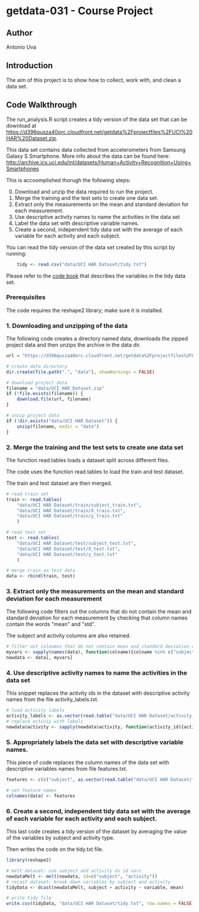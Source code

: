 # getdata-031 - Course Project

## Author

Antonio Uva


## Introduction
The aim of this project is to show how to collect, work with, and clean a data set.


## Code Walkthrough
The run_analysis.R script creates a tidy version of the data set that can be download at https://d396qusza40orc.cloudfront.net/getdata%2Fprojectfiles%2FUCI%20HAR%20Dataset.zip.

This data set contains data collected from accelerometers from Samsung Galaxy S Smartphone. More info about the data can be found here: 
http://archive.ics.uci.edu/ml/datasets/Human+Activity+Recognition+Using+Smartphones

This is accoomplished thorugh the following steps:

0. Download and unzip the data required to run the project.
1. Merge the training and the test sets to create one data set.
2. Extract only the measurements on the mean and standard deviation for each measurement. 
3. Use descriptive activity names to name the activities in the data set
4. Label the data set with descriptive variable names. 
5. Create a second, independent tidy data set with the average of each variable for each activity and each subject.


You can read the tidy version of the data set created by this script by running:

```R
	tidy <- read.csv("data/UCI HAR Dataset/tidy.txt")

```

Please refer to the [code book](https://github.com/Anton87/getdata-031/blob/master/CodeBook.md) that describes the variables in the tidy data set.



### Prerequisites  
The code requires the reshape2 library; make sure it is installed.


### 1. Downloading and unzipping of the data 

The following code creates a directory named data, downloads the zipped project data and then unzips the archive in the data dir.

```R
url = "https://d396qusza40orc.cloudfront.net/getdata%2Fprojectfiles%2FUCI%20HAR%20Dataset.zip"

# create data directory 
dir.create(file.path(".", "data"), showWarnings = FALSE)

# download project data
filename = "data/UCI_HAR_Dataset.zip"
if (!file.exists(filename)) {
    download.file(url, filename)
}

# unzip project data
if (!dir.exists("data/UCI HAR Dataset")) { 
    unzip(filename, exdir = "data")
}

```


### 2. Merge the training and the test sets to create one data set

The function read.tables loads a dataset split across different files.

The code uses the function read.tables to load the train and test dataset.

The train and test dataset are then merged.

```R
# read train set
train <- read.tables(
    "data/UCI HAR Dataset/train/subject_train.txt",
    "data/UCI HAR Dataset/train/X_train.txt",
    "data/UCI HAR Dataset/train/y_train.txt"
    )

# read test set
test <- read.tables(
    "data/UCI HAR Dataset/test/subject_test.txt",
    "data/UCI HAR Dataset/test/X_test.txt",
    "data/UCI HAR Dataset/test/y_test.txt"
    )

# merge train an test data
data <- rbind(train, test)
```


### 3. Extract only the measurements on the mean and standard deviation for each measurement

The following code filters out the columns that do not contain the mean and standard deviation for each measurement by checking that column names contain the words "mean" and "std".

The subject and activity columns are also retained.

```R
# filter out coloumns that do not contain mean and standard deviation of each measurement.
myvars <- sapply(names(data), function(colname){colname %in% c("subject", "activity") || grepl("mean", tolower(colname)) || grepl("std", tolower(colname))}, USE.NAMES = FALSE)
newdata <- data[, myvars]
```


### 4. Use descriptive activity names to name the activities in the data set

This snippet replaces the activity ids in the dataset with descriptive activity names from the file activity_labels.txt.

```R
# load activity labels
activity_labels <- as.vector(read.table("data/UCI HAR Dataset/activity_labels.txt")$V2)
# replace activiy with labels
newdata$activity <- sapply(newdata$activity, function(activity_id){activity_labels[activity_id]})
```


### 5. Appropriately labels the data set with descriptive variable names.

This piece of code replaces the column names of the data set with descriptive variables names from file features.txt.

```R
features <- c(c("subject", as.vector(read.table("data/UCI HAR Dataset/features.txt")$V2)), "activity")

# set feature names
colnames(data) <- features
```

### 6. Create a second, independent tidy data set with the average of each variable for each activity and each subject.

This last code creates a tidy version of the dataset by averaging the value of the variables by subject and activity type.

Then writes the code on the tidy.txt file.

```R
library(reshape2)

# melt dataset: use subject and activity as id vars
newdataMelt <- melt(newdata, id=c("subject", "activity"))
# recast dataset: break down variables by subject and activity
tidyData <- dcast(newdataMelt, subject + activity ~ variable, mean)

# write tidy file
write.csv(tidyData, "data/UCI HAR Dataset/tidy.txt", row.names = FALSE)
```
